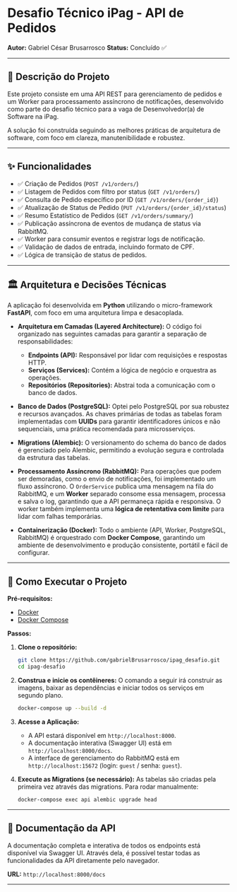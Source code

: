 # Desafio Técnico iPag - API de Pedidos

**Autor:** Gabriel César Brusarrosco
**Status:** Concluído ✅

---

## 📝 Descrição do Projeto

Este projeto consiste em uma API REST para gerenciamento de pedidos e um Worker para processamento assíncrono de notificações, desenvolvido como parte do desafio técnico para a vaga de Desenvolvedor(a) de Software na iPag.

A solução foi construída seguindo as melhores práticas de arquitetura de software, com foco em clareza, manutenibilidade e robustez.

---

## ✨ Funcionalidades

- ✅ Criação de Pedidos (`POST /v1/orders/`)
- ✅ Listagem de Pedidos com filtro por status (`GET /v1/orders/`)
- ✅ Consulta de Pedido específico por ID (`GET /v1/orders/{order_id}`)
- ✅ Atualização de Status de Pedido (`PUT /v1/orders/{order_id}/status`)
- ✅ Resumo Estatístico de Pedidos (`GET /v1/orders/summary/`)
- ✅ Publicação assíncrona de eventos de mudança de status via RabbitMQ.
- ✅ Worker para consumir eventos e registrar logs de notificação.
- ✅ Validação de dados de entrada, incluindo formato de CPF.
- ✅ Lógica de transição de status de pedidos.

---

## 🏛️ Arquitetura e Decisões Técnicas

A aplicação foi desenvolvida em **Python** utilizando o micro-framework **FastAPI**, com foco em uma arquitetura limpa e desacoplada.

* **Arquitetura em Camadas (Layered Architecture):** O código foi organizado nas seguintes camadas para garantir a separação de responsabilidades:
    * **Endpoints (API):** Responsável por lidar com requisições e respostas HTTP.
    * **Serviços (Services):** Contém a lógica de negócio e orquestra as operações.
    * **Repositórios (Repositories):** Abstrai toda a comunicação com o banco de dados.

* **Banco de Dados (PostgreSQL):** Optei pelo PostgreSQL por sua robustez e recursos avançados. As chaves primárias de todas as tabelas foram implementadas com **UUIDs** para garantir identificadores únicos e não sequenciais, uma prática recomendada para microsserviços.

* **Migrations (Alembic):** O versionamento do schema do banco de dados é gerenciado pelo Alembic, permitindo a evolução segura e controlada da estrutura das tabelas.

* **Processamento Assíncrono (RabbitMQ):** Para operações que podem ser demoradas, como o envio de notificações, foi implementado um fluxo assíncrono. O `OrderService` publica uma mensagem na fila do RabbitMQ, e um **Worker** separado consome essa mensagem, processa e salva o log, garantindo que a API permaneça rápida e responsiva. O worker também implementa uma **lógica de retentativa com limite** para lidar com falhas temporárias.

* **Containerização (Docker):** Todo o ambiente (API, Worker, PostgreSQL, RabbitMQ) é orquestrado com **Docker Compose**, garantindo um ambiente de desenvolvimento e produção consistente, portátil e fácil de configurar.

---

## 🚀 Como Executar o Projeto

**Pré-requisitos:**
* [Docker](https://www.docker.com/get-started/)
* [Docker Compose](https://docs.docker.com/compose/install/)

**Passos:**

1.  **Clone o repositório:**
    ```bash
    git clone https://github.com/gabrielBrusarrosco/ipag_desafio.git
    cd ipag-desafio
    ```

2.  **Construa e inicie os contêineres:**
    O comando a seguir irá construir as imagens, baixar as dependências e iniciar todos os serviços em segundo plano.
    ```bash
    docker-compose up --build -d
    ```

3.  **Acesse a Aplicação:**
    * A API estará disponível em `http://localhost:8000`.
    * A documentação interativa (Swagger UI) está em `http://localhost:8000/docs`.
    * A interface de gerenciamento do RabbitMQ está em `http://localhost:15672` (login: `guest` / senha: `guest`).

4.  **Execute as Migrations (se necessário):**
    As tabelas são criadas pela primeira vez através das migrations. Para rodar manualmente:
    ```bash
    docker-compose exec api alembic upgrade head
    ```
    
---

## 📖 Documentação da API

A documentação completa e interativa de todos os endpoints está disponível via Swagger UI. Através dela, é possível testar todas as funcionalidades da API diretamente pelo navegador.

**URL:** `http://localhost:8000/docs`

---